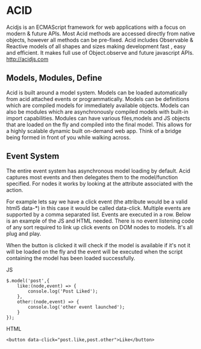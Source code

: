 ACID 
=======
Acidjs is an ECMAScript framework for web applications with a focus on modern & future APIs. Most Acid methods are accessed directly from native objects, however all methods can be pre-fixed. Acid includes Observable & Reactive models of all shapes and sizes making development fast , easy and efficient. It makes full use of Object.observe and future javascript APIs.
http://acidjs.com

Models, Modules, Define
-----------------------

Acid is built around a model system. Models can be loaded automatically from acid attached events or programmatically. Models can be definitions which are compiled models for immediately available objects. Models can also be modules which are asynchronously compiled models with built-in import capabilities. Modules can have various files,models and JS objects that are loaded on the fly and compiled into the final model. This allows for a highly scalable dynamic built on-demand web app. Think of a bridge being formed in front of you while walking across. 

Event System
------------

The entire event system has asynchronous model loading by default. Acid captures most events and then delegates them to the model/function specified. For nodes it works by looking at the attribute associated with the action. 

For example lets say we have a click event (the attribute would be a valid html5 data-*) in this case it would be called data-click. Multiple events are supported by a comma separated list. Events are executed in a row. Below is an example of the JS and HTML needed. There is no event listening code of any sort required to link up click events on DOM nodes to models. It's all plug and play. 

When the button is clicked it will check if the model is available if it's not it will be loaded on the fly and the event will be executed when the script containing the model has been loaded successfully.

JS

    $.model('post',{
    	like:(node,event) => {
    		console.log('Post Liked');
    	},
    	other:(node,event) => {
    		console.log('other event launched');
    	}
    });

HTML

    <button data-click="post.like,post.other">Like</button>
